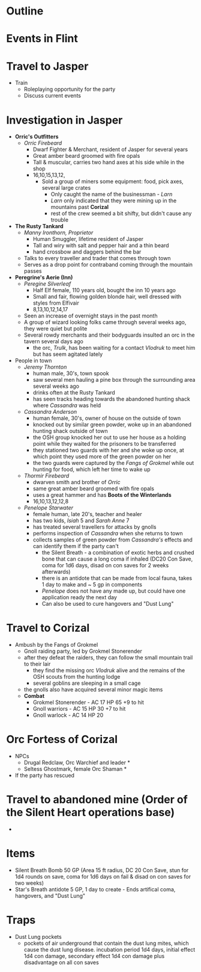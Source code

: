 # Outline

# Events in Flint

# Travel to Jasper
  - Train
    - Roleplaying opportunity for the party
    - Discuss current events
 
# Investigation in Jasper
  - **Orric's Outfitters**
    - *Orric Firebeard*
      * Dwarf Fighter & Merchant, resident of Jasper for several years
      * Great amber beard groomed with fire opals
      * Tall & muscular, carries two hand axes at his side while in the shop
      * 16,10,15,13,12,
	    - Sold a group of miners some equipment: food, pick axes, several large crates
	      * Only caught the name of the businessman - *Larn*
	      * *Larn* only indicated that they were mining up in the mountains past **Corizal**
	      * rest of the crew seemed a bit shifty, but didn't cause any trouble
  - **The Rusty Tankard**
  	- *Manny Ironthorn, Proprietor*
  	  * Human Smuggler, lifetime resident of Jasper
  	  * Tall and wiry with salt and pepper hair and a thin beard
  	  * hand crossbow and daggers behind the bar
  	- Talks to every traveller and trader that comes through town
  	- Serves as a drop point for contraband coming through the mountain passes
  - **Peregrine's Aerie (Inn)**
    - *Peregine Silverleaf*
      * Half Elf female, 110 years old, bought the inn 10 years ago
      * Small and fair, flowing golden blonde hair, well dressed with styles from Elfivair
      * 8,13,10,12,14,17 
    - Seen an increase of overnight stays in the past month
    - A group of wizard looking folks came through several weeks ago, they were quiet but polite
    - Several rowdy merchants and their bodyguards insulted an orc in the tavern several days ago
      * the orc, *Trulk*, has been waiting for a contact *Vlodruk* to meet him but has seem agitated lately
  - People in town
    - *Jeremy Thornton*
      - human male, 30's, town spook
      - saw several men hauling a pine box through the surrounding area several weeks ago
      - drinks often at the Rusty Tankard
      - has seen tracks heading towards the abandoned hunting shack where *Cassandra* was held
    - *Cassandra Anderson*
      - human female, 30's, owner of house on the outside of town
      - knocked out by similar green powder, woke up in an abandoned hunting shack outside of town
      + the OSH group knocked her out to use her house as a holding point while they waited for the prisoners to be transferred
      + they stationed two guards with her and she woke up once, at which point they used more of the green powder on her
      + the two guards were captured by the *Fangs of Grokmel* while out hunting for food, which left her time to wake up
    - *Thormir Firebeard*
      - dwarven smith and brother of *Orric*
      - same great amber beard groomed with fire opals
      - uses a great hammer and has __Boots of the Winterlands__
      - 16,10,13,12,12,8
    - *Penelope Starwater*
      - female human, late 20's, teacher and healer
      - has two kids, *Isiah* 5 and *Sarah Anne* 7
      - has treated several travellers for attacks by gnolls
      - performs inspection of *Cassandra* when she returns to town
      - collects samples of green powder from *Cassandra's* effects and can identify them if the party can't
        * the Silent Breath - a combination of exotic herbs and crushed bone that can cause a long coma if inhaled (DC20 Con Save, coma for 1d6 days, disad on con saves for 2 weeks afterwards)
        * there is an antidote that can be made from local fauna, takes 1 day to make and ~ 5 gp in components
        * *Penelope* does not have any made up, but could have one application ready the next day
        * Can also be used to cure hangovers and "Dust Lung"

# Travel to Corizal
  - Ambush by the Fangs of Grokmel
    - Gnoll raiding party, led by Grokmel Stonerender
    - after they defeat the raiders, they can follow the small mountain trail to their lair
      - they find the missing orc *Vlodruk* alive and the remains of the OSH scouts from the hunting lodge
      - several goblins are sleeping in a small cage
    - the gnolls also have acquired several minor magic items
    - **Combat**
      - Grokmel Stonerender - AC 17 HP 65 +9 to hit
      - Gnoll warriors - AC 15 HP 30 +7 to hit
      - Gnoll warlock - AC 14 HP 20

# Orc Fortess of Corizal
  - NPCs
    - Drugal Redclaw, Orc Warchief and leader
      * 
    - Seltess Ghostmark, female Orc Shaman
      *
  - If the party has rescued

# Travel to abandoned mine (Order of the Silent Heart operations base)
  - 

# Items
  - Silent Breath Bomb 50 GP (Area 15 ft radius, DC 20 Con Save, stun for 1d4 rounds on save, coma for 1d6 days on fail & disad on con saves for two weeks)
  - Star's Breath antidote 5 GP, 1 day to create - Ends artifical coma, hangovers, and "Dust Lung"

# Traps
  - Dust Lung pockets
    - pockets of air underground that contain the dust lung mites, which cause the dust lung disease. incubation period 1d4 days, initial effect 1d4 con damage, secondary effect 1d4 con damage plus disadvantage on all con saves